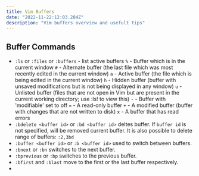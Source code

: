```yaml
---
title: Vim Buffers
date: "2022-11-22:12:03.284Z"
description: "Vim buffers overview and usefult tips"
---
```


## Buffer Commands

- `:ls` or `:files` or `:buffers` - list active buffers
  `%` - Buffer which is in the current window
  `#` - Alternate buffer (the last file which was most recently edited in the current window)
  `a` - Active buffer (the file which is being edited in the current window)
  `h` - Hidden buffer (buffer with unsaved modifications but is not being displayed in any window)
  `u` - Unlisted buffer (files that are not open in Vim but are present in the current working directory; use :ls! to view this)
  `-` - Buffer with 'modifiable' set to off
  `=` - A read-only buffer
  `+` - A modified buffer (buffer with changes that are not written to disk)
  `x` - A buffer that has read errors
- `:bdelete <buffer id>` or `:bd <buffer id>` deltes buffer.
  If `buffer id` is not specified, will be removed current buffer.
  It is also possible to delete range of buffers: `:2,3bd`
- `:buffer <buffer id>` or `:b <buffer id>` used to switch between buffers.
- `:bnext` or `:bn` switches to the next buffer.
- `:bprevious` or `:bp` switches to the previous buffer.
- `:bfirst` and `:blast` move to the first or the last buffer respectively.
- 